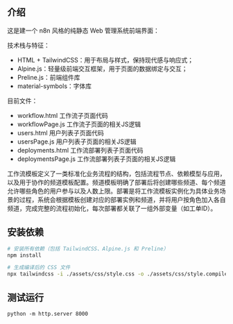 ## 介绍

这是建一个 n8n 风格的纯静态 Web 管理系统前端界面：

技术栈与特征：
- HTML + TailwindCSS：用于布局与样式，保持现代感与响应式；
- Alpine.js：轻量级前端交互框架，用于页面的数据绑定与交互；
- Preline.js：前端组件库
- material-symbols：字体库

目前文件：
- workflow.html 工作流子页面代码
- workflowPage.js 工作流子页面的相关JS逻辑
- users.html 用户列表子页面代码
- usersPage.js 用户列表子页面的相关JS逻辑
- deployments.html 工作流部署列表子页面代码
- deploymentsPage.js 工作流部署列表子页面的相关JS逻辑


工作流模板定义了一类标准化业务流程的结构，包括流程节点、依赖模型与应用，以及用于协作的频道模板配置。频道模板明确了部署后将创建哪些频道、每个频道允许哪些角色的用户参与以及人数上限。部署是将工作流模板实例化为具体业务场景的过程，系统会根据模板创建对应的部署实例和频道，并将用户按角色加入各自频道，完成完整的流程初始化，每次部署都关联了一组外部变量（如工单ID）。

## 安装依赖
```bash
# 安装所有依赖（包括 TailwindCSS、Alpine.js 和 Preline）
npm install

# 生成编译后的 CSS 文件
npx tailwindcss -i ./assets/css/style.css -o ./assets/css/style.compiled.css --watch
```

## 测试运行
```
python -m http.server 8000
```